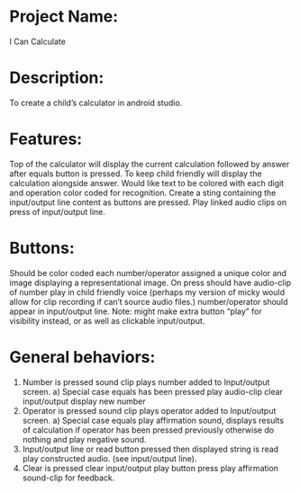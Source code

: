 # Project Name: 
I Can Calculate

# Description:  
To create a child’s calculator in android studio.

# Features: 
Top of the calculator will display the current calculation followed by answer after equals button is pressed.
To keep child friendly will display the calculation alongside answer.
Would like text to be colored with each digit and operation color coded for recognition.
Create a sting containing the input/output line content as buttons are pressed.
Play linked audio clips on press of input/output line.

# Buttons:  
Should be color coded each number/operator assigned a unique color and image displaying a representational image. On press should have audio-clip of number play in child           friendly voice (perhaps my version of micky would allow for clip recording if can’t source audio files.) number/operator should appear in input/output line.
          Note: might make extra button “play” for visibility instead, or as well as clickable input/output.
          
# General behaviors:
1)	Number is pressed sound clip plays number added to Input/output screen.
a)	Special case equals has been pressed play audio-clip clear input/output display new number 
2)	Operator is pressed sound clip plays operator added to Input/output screen.
a)	Special case equals play affirmation sound, displays results of calculation if operator has been pressed previously otherwise do nothing and play negative sound.
3)	Input/output line or read button pressed then displayed string is read play constructed audio.
    (see input/output line).
4)	Clear is pressed clear input/output play button press play affirmation sound-clip for feedback.
          
          
